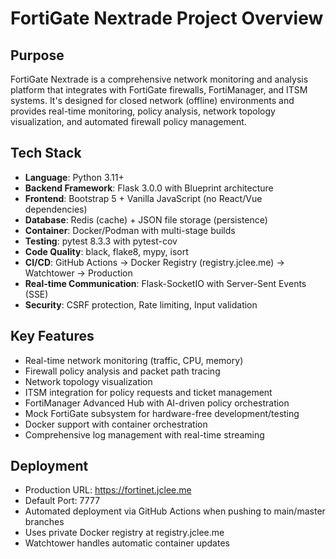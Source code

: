 # FortiGate Nextrade Project Overview

## Purpose
FortiGate Nextrade is a comprehensive network monitoring and analysis platform that integrates with FortiGate firewalls, FortiManager, and ITSM systems. It's designed for closed network (offline) environments and provides real-time monitoring, policy analysis, network topology visualization, and automated firewall policy management.

## Tech Stack
- **Language**: Python 3.11+
- **Backend Framework**: Flask 3.0.0 with Blueprint architecture
- **Frontend**: Bootstrap 5 + Vanilla JavaScript (no React/Vue dependencies)
- **Database**: Redis (cache) + JSON file storage (persistence)
- **Container**: Docker/Podman with multi-stage builds
- **Testing**: pytest 8.3.3 with pytest-cov
- **Code Quality**: black, flake8, mypy, isort
- **CI/CD**: GitHub Actions → Docker Registry (registry.jclee.me) → Watchtower → Production
- **Real-time Communication**: Flask-SocketIO with Server-Sent Events (SSE)
- **Security**: CSRF protection, Rate limiting, Input validation

## Key Features
- Real-time network monitoring (traffic, CPU, memory)
- Firewall policy analysis and packet path tracing
- Network topology visualization
- ITSM integration for policy requests and ticket management
- FortiManager Advanced Hub with AI-driven policy orchestration
- Mock FortiGate subsystem for hardware-free development/testing
- Docker support with container orchestration
- Comprehensive log management with real-time streaming

## Deployment
- Production URL: https://fortinet.jclee.me
- Default Port: 7777
- Automated deployment via GitHub Actions when pushing to main/master branches
- Uses private Docker registry at registry.jclee.me
- Watchtower handles automatic container updates